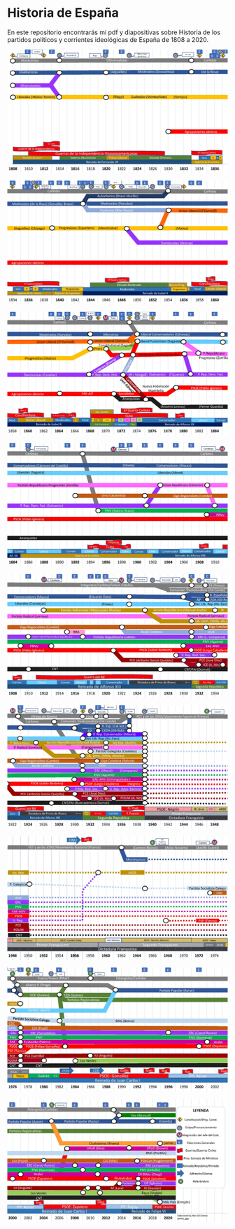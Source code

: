 # Historia de España

En este repositorio encontrarás mi pdf y diapositivas sobre Historia de los partidos políticos y corrientes ideológicas de España de 1808 a 2020.

![](Timeline_Page_1.jpg)

![](Timeline_Page_2.jpg)

![](Timeline_Page_3.jpg)

![](Timeline_Page_4.jpg)

![](Timeline_Page_5.jpg)

![](Timeline_Page_6.jpg)

![](Timeline_Page_7.jpg)

![](Timeline_Page_8.jpg)

![](Timeline_Page_9.jpg)
